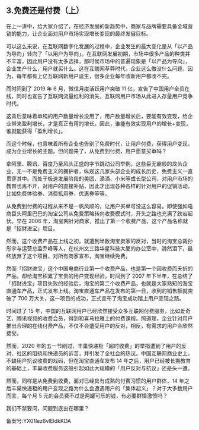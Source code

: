 ## 3.免费还是付费（上）
在上一讲中，给大家介绍了，在经济发展的新趋势中，商家与品牌需要具备全域营销的能力，让企业面对用户市场实现增长变现的最终发展目标。


可以这么来说，在互联网数字化发展的过程中，企业发生的最大变化是从「以产品为导向」转向了「以用户为导向」。在互联网发展初期，市场中很多产品的种类并不丰富，因此用户没有太多选择，那时候市场中的普遍现象是「以产品为导向」，企业生产什么，用户就买什么。这在互联网草莽时代，企业这么做没什么问题，因为，每年都有上亿互联网新用户诞生，很多企业每年收新用户都收不完。


而时间到了 2019 年 6 月，微信月度活跃用户突破 11 亿，宣告了中国用户全员在线，同时也宣告了互联网流量红利的消失，互联网用户市场从此进入存量用户竞争时代。


这背后意味着单纯的用户数量增长没用了，用户数量增长后，要能有效变现，给企业带来盈利增长，才是真正有用的增长。因此，谁能有效实现用户的增长+变现，谁就能获得「盈利增长」。


而这个时候，也意味着所有企业也告别了免费时代，让用户付费，获得用户变现，成为企业增长的主题。但问题来了，从免费到付费，用户愿意买单吗？


拿阿里、腾讯、百度乃至风头正盛的字节跳动公司举例，这些巨无霸般的龙头企业，无一不是免费主义的拥护者，纵观这几家头部企业的成长历史，免费主义一直贯穿其中。而处于极速发展阶段的美团、滴滴、小米等成长型公司，对用户市场的教育也离不开，对用户的直接补贴，因此才出现各种各样的针对用户的促销活动，比如免费体验券、消费抵用券，优惠券等等。


从免费到付费的过程从来不是一帆风顺的，让用户买单可没这么容易。即使强如电商巨头阿里巴巴的淘宝公司从免费策略转向收费模式时，开头之路也充满了跌宕起伏。早在 2006 年，淘宝网针对商家，推出了第一个收费产品，这个产品名称就是「招财进宝」项目。


然而，这个收费产品在上线之初，就遭到半数淘宝卖家的反对，当时的淘宝总裁孙彤宇与运营总监乔峰等人，在杭州文三路华星科技大厦的办公室中，潸然泪下，最终放弃了这个项目，对所有商家宣布，淘宝继续免费。


然而「招财进宝」这个中国电商行业第一个收费产品，也是第一个因收费而夭折的产品，却给淘宝积累了宝贵的用户变现经验。时间到了 2007 年下半年，在总结了「招财进宝」项目失败的经验后，淘宝的第二个收费产品，也就是大家熟知的淘宝直通车产品，正式发布上线。淘宝直通车产品在发布的第一日，收到的销售额就突破了 700 万大关，这一项目的成功，正式宣布了淘宝成功踏上用户变现之路。


时间过了 15 年，中国的互联网用户已经欣然接受众多互联网付费服务，比如爱奇艺、腾讯视频的收费会员，得到和喜马拉雅上的付费课程。照道理，企业针对用户推出合理的在线付费产品，不仅不会遭受用户的反对，相反，有需求的用户会欣然接受。


然而，2020 年的五一节刚过，丰巢快递柜「超时收费」的举措遭到了用户的反对、社区的阻挠和快递员的诉苦，并引发了全社会的热议。中国互联网商业史上，不缺用户抗议收费的戏码，但在淘宝直通车发布 14 年之后，用户已经被长期教育的基础上，丰巢收费服务这般引起如此大规模的「用户反对与抗议」还是头一遭。


然而，同样是从免费到收费，面对已经具有成熟的付费习惯的用户群体，14 年之后丰巢快递柜的用户变现之路为什么会遭遇用户的「集体起义」？对于大多数用户而言，每个月 5 元的会员费不过是两罐可乐的钱，有必要群情激愤吗？


我们不禁要问，问题到底出在哪里？


备案号:YX01lez6vlEldkKDA

